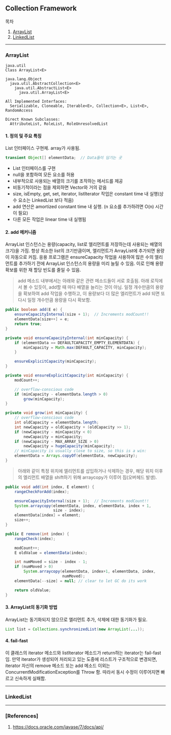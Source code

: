 ## Collection Framework

목차

1. [ArrayList](#arraylist)
1. [LinkedList](#linkedlist)

* * *

### ArrayList

```
java.util
Class ArrayList<E>

java.lang.Object
  java.util.AbstractCollection<E>
    java.util.AbstractList<E>
      java.util.ArrayList<E>

All Implemented Interfaces:
  Serializable, Cloneable, Iterable<E>, Collection<E>, List<E>, RandomAccess

Direct Known Subclasses:
  AttributeList, RoleList, RoleUnresolvedList
```

#### 1. 정의 및 주요 특징

List 인터페이스 구현체. array가 사용됨.

```java
transient Object[] elementData;  // Data들이 담기는 곳
```

- List 인터페이스를 구현
- null을 포함하여 모든 요소를 ​​허용
- 내부적으로 사용되는 배열의 크기를 조작하는 메서드를 제공
- 비동기적이라는 점을 제외하면 Vector와 거의 같음
- size, isEmpty, get, set, iterator, listIterator 작업은 constant time 내 실행(상수 요소는 LinkedList 보다 적음)
- add 연산은 amortized constant time 내 실행. (n 요소를 추가하려면 O(n) 시간이 필요)
- 다른 모든 작업은 linear time 내 실행됨

#### 2. add 메커니즘

ArrayList 인스턴스는 용량(capacity, list로 엘리먼트를 저장하는데 사용되는 배열의 크기)을 가짐. 항상 최소한 list의 크기만큼이며, 엘리먼트가 ArrayList에 추가되면 용량이 자동으로 커짐. 응용 프로그램은 ensureCapacity 작업을 사용하여 많은 수의 엘리먼트를 추가하기 전에 ArrayList 인스턴스의 용량을 미리 늘릴 수 있음. 이로 인해 용량 확보를 위한 재 할당 빈도를 줄일 수 있음.

> add 메소드 내부에서는 아래와 같은 관련 메소드들이 서로 호출됨. 아래 로직에서 볼 수 있듯이, add할 때 마다 배열을 늘리는 것이 아님. 일정 개수만큼의 용량을 확보하여 add 작업을 수행하고, 이 용량보다 더 많은 엘리먼트가 add 되면 또 다시 일정 개수만큼 용량을 다시 확보함.

```java
public boolean add(E e) {
    ensureCapacityInternal(size + 1);  // Increments modCount!!
    elementData[size++] = e;
    return true;
}

private void ensureCapacityInternal(int minCapacity) {
    if (elementData == DEFAULTCAPACITY_EMPTY_ELEMENTDATA) {
        minCapacity = Math.max(DEFAULT_CAPACITY, minCapacity);
    }

    ensureExplicitCapacity(minCapacity);
}

private void ensureExplicitCapacity(int minCapacity) {
    modCount++;

    // overflow-conscious code
    if (minCapacity - elementData.length > 0)
        grow(minCapacity);
}

private void grow(int minCapacity) {
    // overflow-conscious code
    int oldCapacity = elementData.length;
    int newCapacity = oldCapacity + (oldCapacity >> 1);
    if (newCapacity - minCapacity < 0)
        newCapacity = minCapacity;
    if (newCapacity - MAX_ARRAY_SIZE > 0)
        newCapacity = hugeCapacity(minCapacity);
    // minCapacity is usually close to size, so this is a win:
    elementData = Arrays.copyOf(elementData, newCapacity);
}
```

> 아래와 같이 특정 위치에 엘리먼트를 삽입하거나 삭제하는 경우, 해당 위치 이후의 엘리먼트 배열을 shift하기 위해 arraycopy가 이루어 짐(오버헤드 발생).

```java
public void add(int index, E element) {
    rangeCheckForAdd(index);

    ensureCapacityInternal(size + 1);  // Increments modCount!!
    System.arraycopy(elementData, index, elementData, index + 1,
                     size - index);
    elementData[index] = element;
    size++;
}

public E remove(int index) {
    rangeCheck(index);

    modCount++;
    E oldValue = elementData(index);

    int numMoved = size - index - 1;
    if (numMoved > 0)
        System.arraycopy(elementData, index+1, elementData, index,
                         numMoved);
    elementData[--size] = null; // clear to let GC do its work

    return oldValue;
}
```

#### 3. ArrayList의 동기화 방법

ArrayList는 동기화되지 않으므로 엘리먼트 추가, 삭제에 대한 동기화가 필요.

```java
List list = Collections.synchronizedList(new ArrayList(...));
```

#### 4. fail-fast

이 클래스의 iterator 메소드와 listIterator 메소드가 return하는 iterator는 fail-fast임. 만약 iterator가 생성되어 처리되고 있는 도중에 리스트가 구조적으로 변경되면, iterator 자신의 remove 메소드 또는 add 메소드 이외는 ConcurrentModificationException를 Throw 함. 따라서 동시 수정이 이루어지면 빠르고 신속하게 실패함.

***

### LinkedList

***

### [References]
1. <https://docs.oracle.com/javase/7/docs/api/>
